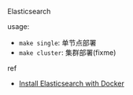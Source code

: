 Elasticsearch

usage:
- `make single`: 单节点部署
- `make cluster`: 集群部署(fixme)

ref
- [Install Elasticsearch with Docker](https://www.elastic.co/guide/en/elasticsearch/reference/7.14/docker.html)